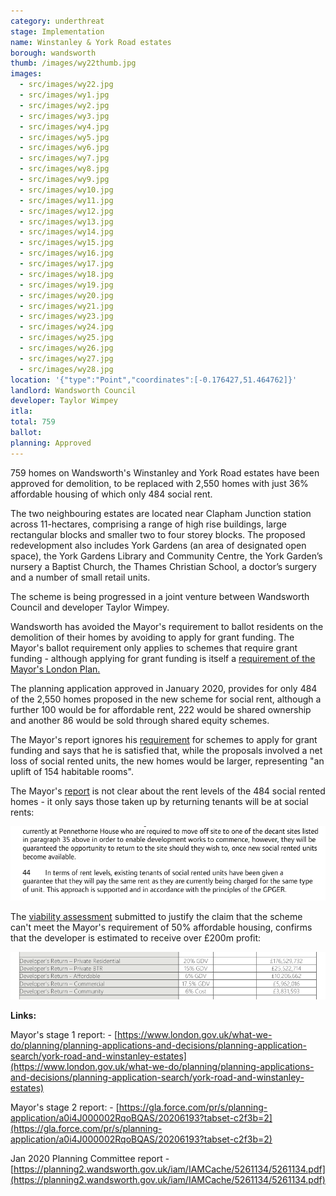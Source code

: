 ```yaml
---
category: underthreat
stage: Implementation 
name: Winstanley & York Road estates 
borough: wandsworth
thumb: /images/wy22thumb.jpg
images:
  - src/images/wy22.jpg
  - src/images/wy1.jpg
  - src/images/wy2.jpg
  - src/images/wy3.jpg
  - src/images/wy4.jpg
  - src/images/wy5.jpg
  - src/images/wy6.jpg
  - src/images/wy7.jpg
  - src/images/wy8.jpg
  - src/images/wy9.jpg
  - src/images/wy10.jpg
  - src/images/wy11.jpg
  - src/images/wy12.jpg
  - src/images/wy13.jpg
  - src/images/wy14.jpg
  - src/images/wy15.jpg
  - src/images/wy16.jpg
  - src/images/wy17.jpg
  - src/images/wy18.jpg
  - src/images/wy19.jpg
  - src/images/wy20.jpg
  - src/images/wy21.jpg
  - src/images/wy23.jpg
  - src/images/wy24.jpg
  - src/images/wy25.jpg
  - src/images/wy26.jpg
  - src/images/wy27.jpg
  - src/images/wy28.jpg
location: '{"type":"Point","coordinates":[-0.176427,51.464762]}'
landlord: Wandsworth Council
developer: Taylor Wimpey
itla:
total: 759
ballot:
planning: Approved
---
```

759 homes on Wandsworth's Winstanley and York Road estates have been approved for demolition, to be replaced with 2,550 homes with just 36% affordable housing of which only 484 social rent.

The two neighbouring estates are located near Clapham Junction station across 11-hectares, comprising a range of high rise buildings, large rectangular blocks and smaller two to four storey blocks. The proposed redevelopment also includes York Gardens (an area of designated open space), the York Gardens Library and Community Centre, the York Garden’s nursery a Baptist Church, the Thames Christian School, a doctor’s surgery and a number of small retail units.

The scheme is being progressed in a joint venture between Wandsworth Council and developer Taylor Wimpey.

Wandsworth has avoided the Mayor's requirement to ballot residents on the demolition of their homes by avoiding to apply for grant funding. The Mayor's ballot requirement only applies to schemes that require grant funding - although applying for grant funding is itself a [requirement of the Mayor's London Plan.](https://www.london.gov.uk/what-we-do/planning/london-plan/current-london-plan/london-plan-chapter-3/policy-312-negotiating)

The planning application approved in January 2020, provides for only 484 of the 2,550 homes proposed in the new scheme for social rent, although a further 100 would be for affordable rent, 222 would be shared ownership and another 86 would be sold through shared equity schemes.

The Mayor's report ignores his [requirement](https://www.london.gov.uk/what-we-do/planning/london-plan/current-london-plan/london-plan-chapter-3/policy-312-negotiating) for schemes to apply for grant funding and says that he is satisfied that, while the proposals involved a net loss of social rented units, the new homes would be larger, representing "an uplift of 154 habitable rooms".

The Mayor's [report](https://www.london.gov.uk/sites/default/files/public%3A//public%3A//PAWS/media_id_454975///york_road_and_winstanley_estates_report.pdf) is not clear about the rent levels of the 484 social rented homes - it only says those taken up by returning tenants will be at social rents:

<img src="/images/winstanleysr2.png" class="img-fluid rounded img-thumbnail">

The [viability assessment](https://planning2.wandsworth.gov.uk/iam/IAMCache/5121327/5121327.pdf) submitted to justify the claim that the scheme can't meet the Mayor's requirement of 50% affordable housing, confirms that the developer is estimated to receive over £200m profit:

<img src="/images/winstanleyprofit.png" class="img-fluid rounded img-thumbnail">

__Links:__

Mayor's stage 1 report: - [https://www.london.gov.uk/what-we-do/planning/planning-applications-and-decisions/planning-application-search/york-road-and-winstanley-estates](https://www.london.gov.uk/what-we-do/planning/planning-applications-and-decisions/planning-application-search/york-road-and-winstanley-estates)

Mayor's stage 2 report: - [https://gla.force.com/pr/s/planning-application/a0i4J000002RqoBQAS/20206193?tabset-c2f3b=2](https://gla.force.com/pr/s/planning-application/a0i4J000002RqoBQAS/20206193?tabset-c2f3b=2)

Jan 2020 Planning Committee report - [https://planning2.wandsworth.gov.uk/iam/IAMCache/5261134/5261134.pdf](https://planning2.wandsworth.gov.uk/iam/IAMCache/5261134/5261134.pdf)
